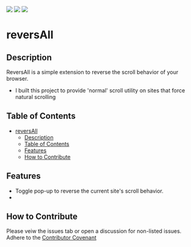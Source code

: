 
[![](https://img.shields.io/github/issues/dissurender/reversall)](https://github.com/Dissurender/reversall/issues) [![](https://img.shields.io/github/license/dissurender/reversall)](https://github.com/Dissurender/reversall/blob/main/LICENSE) ![](https://img.shields.io/github/languages/top/dissurender/reversall)

# reversAll

## Description

ReversAll is a simple extension to reverse the scroll behavior of your browser.

- I built this project to provide 'normal' scroll utility on sites that force natural scrolling


## Table of Contents

- [reversAll](#reversall)
  - [Description](#description)
  - [Table of Contents](#table-of-contents)
  - [Features](#features)
  - [How to Contribute](#how-to-contribute)

## Features

- Toggle pop-up to reverse the current site's scroll behavior.
- 

## How to Contribute

Please veiw the issues tab or open a discussion for non-listed issues.
Adhere to the [Contributor Covenant](https://www.contributor-covenant.org/)